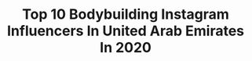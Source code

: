 ---
title: Top 10 Bodybuilding Instagram Influencers In United Arab Emirates In 2020
description: >-
  Find top bodybuilding Instagram influencers in United Arab Emirates in 2020. Most popular hashtags: #dubai #bodybuilding #mydubai #fitness.
platform: Instagram
profiles:
  - username: "gabrielrphotography"
    fullname: >-
      Photographer DUBAI - Gabriel
    location: "United Arab Emirates"
    followers: 20918
    engagement: 563
    commentsToLikes: 0.047260
    avatar: "https://scontent-bos3-1.cdninstagram.com/v/t51.2885-19/s320x320/39336861_229062191097067_7209982464746323968_n.jpg?_nc_ht=scontent-bos3-1.cdninstagram.com&_nc_ohc=4c2YUp00JCAAX-Kkqxs&oh=d4257ee7dec2b494d2ca3f9dbc30e285&oe=5EBC511A"
    verified: false
    hashtags: "#fitgirlsworldwide, #jeansjacket, #editorialfashion, #bodygoals"
  - username: "vessofficial1"
    fullname: >-
      🎬🎬🎬
    location: "United Arab Emirates"
    followers: 41278
    engagement: 209
    commentsToLikes: 0.067482
    avatar: "https://scontent-frx5-1.cdninstagram.com/v/t51.2885-19/s320x320/75629071_2451983391786036_4672333009641275392_n.jpg?_nc_ht=scontent-frx5-1.cdninstagram.com&_nc_ohc=ebXmbGCNFcUAX972R5d&oh=82b35f227e4665d79e068ef53448d795&oe=5E9FF3CE"
    verified: false
    hashtags: "#energy, #menfitness, #bollywood, #smile"
  - username: "ferdubai"
    fullname: >-
      Fernando 🇪🇸 | Dubai 🇦🇪
    location: "United Arab Emirates"
    followers: 52650
    engagement: 270
    commentsToLikes: 0.039784
    avatar: "https://scontent-lhr8-1.cdninstagram.com/v/t51.2885-19/s320x320/90091251_318185149141324_2767358561091584000_n.jpg?_nc_ht=scontent-lhr8-1.cdninstagram.com&_nc_ohc=WwgE6u5kqpQAX-daN4O&oh=ce54074e3ad5f6e920c674c6955d975e&oe=5EB98D20"
    verified: false
    hashtags: "#porsche, #videoworkout, #bars, #january"
  - username: "bayan.dxb"
    fullname: >-
      ❋❁ ฿ Ẵ ¥ Ẵ ₦ ❃❋
    location: "United Arab Emirates"
    followers: 16237
    engagement: 921
    commentsToLikes: 0.029812
    avatar: "https://scontent-ams4-1.cdninstagram.com/v/t51.2885-19/s320x320/92810186_2653596358192976_1232321731784343552_n.jpg?_nc_ht=scontent-ams4-1.cdninstagram.com&_nc_ohc=Ztn1g3Zxq4IAX9BaWJy&oh=4e0e81e1ccbae2ae63c2a3fb00ca2c61&oe=5EBC5B05"
    verified: false
    hashtags: "#fitnesslife, #gymgirls, #healthyfood, #instafit"
  - username: "ellacollinsfitness"
    fullname: >-
      Eleanor Collins 🇿🇦
    location: "United Arab Emirates"
    followers: 38320
    engagement: 314
    commentsToLikes: 0.021291
    avatar: "https://scontent-lhr8-1.cdninstagram.com/v/t51.2885-19/s320x320/90861770_1744099145729661_1376411223070867456_n.jpg?_nc_ht=scontent-lhr8-1.cdninstagram.com&_nc_ohc=bC2wmLRRI84AX_qiO-d&oh=0fde957589c2a4dfbf7618907519168d&oe=5EBAB734"
    verified: false
    hashtags: "#nordic, #mydubai, #staycation, #myadventures"
  - username: "ani_zzz"
    fullname: >-
      Anita.
    location: "United Arab Emirates"
    followers: 20632
    engagement: 380
    commentsToLikes: 0.049155
    avatar: "https://scontent-ams4-1.cdninstagram.com/v/t51.2885-19/s320x320/92237012_230226864849052_9067897940181254144_n.jpg?_nc_ht=scontent-ams4-1.cdninstagram.com&_nc_ohc=ts2tv1uD2xcAX9V6bgG&oh=47cce697510d6072194852f39f1bd5ef&oe=5EBB982A"
    verified: false
    hashtags: "#swimsuitph, #fashionblog, #fitbody, #dubaifashion"
  - username: "zaki.oukazi"
    fullname: >-
      Zakarya Oukazi
    location: "United Arab Emirates"
    followers: 10585
    engagement: 659
    commentsToLikes: 0.031439
    avatar: "https://scontent-lhr8-1.cdninstagram.com/v/t51.2885-19/s320x320/72072536_2170348549932823_3932697773928873984_n.jpg?_nc_ht=scontent-lhr8-1.cdninstagram.com&_nc_ohc=2QGmZGf6BXwAX97BRpS&oh=9ae27c1a50ba545719a22629eac07127&oe=5EBC9C4D"
    verified: false
    hashtags: "#visuals, #bangtkharbicha, #perspective, #blackblondehair"
  - username: "andrewjacked"
    fullname: >-
      Chinedu Andrew J
    location: "United Arab Emirates"
    followers: 110759
    engagement: 982
    commentsToLikes: 0.014959
    avatar: "https://scontent-ams4-1.cdninstagram.com/v/t51.2885-19/s320x320/72298945_397862604223165_5821911921590272000_n.jpg?_nc_ht=scontent-ams4-1.cdninstagram.com&_nc_ohc=lIoRm0Pt0ycAX-UuqrM&oh=93fe58272837f33a9bbbb1ddb2ece0e1&oe=5EBBBB5F"
    verified: false
    hashtags: "#challengeaccepted, #functionaltraining, #bodybuildingmotivation, #grindharder"
  - username: "alhadithyphotography"
    fullname: >-
      Ibrahim Al Hadithy
    location: "United Arab Emirates"
    followers: 41937
    engagement: 125
    commentsToLikes: 0.029143
    avatar: "https://scontent-ams4-1.cdninstagram.com/v/t51.2885-19/s320x320/91495278_656717361780411_5188894211004432384_n.jpg?_nc_ht=scontent-ams4-1.cdninstagram.com&_nc_ohc=kqwPldK5A7IAX_rcQ3R&oh=f6a5767806863c2b4496d53223359966&oe=5EB2475B"
    verified: false
    hashtags: "#baghdad, #style, #diamondph, #withhumans"
  - username: "dr_sasani"
    fullname: >-
      Dr. Sassani | Medical Doctor
    location: "United Arab Emirates"
    followers: 31087
    engagement: 296
    commentsToLikes: 0.024582
    avatar: "https://scontent-lhr8-1.cdninstagram.com/v/t51.2885-19/s320x320/41679796_1780940342003161_8256784772102094848_n.jpg?_nc_ht=scontent-lhr8-1.cdninstagram.com&_nc_ohc=93_t1dQm2cIAX9XEUUP&oh=6d9f171bc1e378f314b942d0de09dae0&oe=5EBC6C6C"
    verified: false
    hashtags: "#diet, #gym, #dubaifitness, #modeling"
---